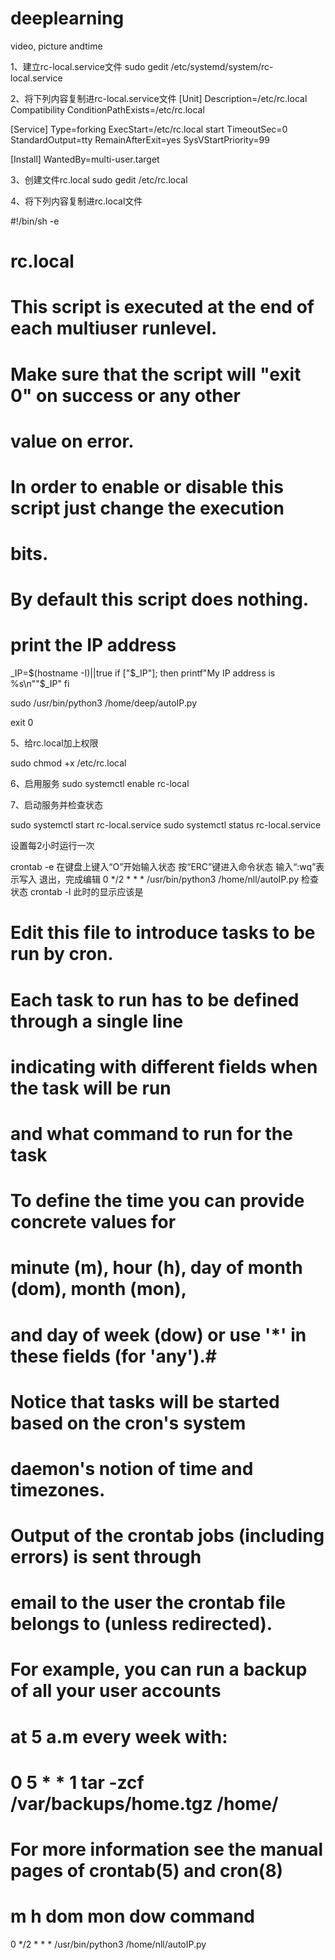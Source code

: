 # deeplearning
video, picture andtime



1、建立rc-local.service文件
sudo gedit /etc/systemd/system/rc-local.service

2、将下列内容复制进rc-local.service文件
[Unit]
Description=/etc/rc.local Compatibility
ConditionPathExists=/etc/rc.local
 
[Service]
Type=forking
ExecStart=/etc/rc.local start
TimeoutSec=0
StandardOutput=tty
RemainAfterExit=yes
SysVStartPriority=99
 
[Install]
WantedBy=multi-user.target

3、创建文件rc.local
sudo gedit /etc/rc.local

4、将下列内容复制进rc.local文件

#!/bin/sh -e
#
# rc.local
#
# This script is executed at the end of each multiuser runlevel.
# Make sure that the script will "exit 0" on success or any other
# value on error.
#
# In order to enable or disable this script just change the execution
# bits.
#
# By default this script does nothing.
# print the IP address
_IP=$(hostname -I)||true
if ["$_IP"]; then
  printf"My IP address is %s\n""$_IP"
fi

sudo /usr/bin/python3 /home/deep/autoIP.py

exit 0

5、给rc.local加上权限

sudo chmod +x /etc/rc.local

6、启用服务
sudo systemctl enable rc-local

7、启动服务并检查状态

sudo systemctl start rc-local.service
sudo systemctl status rc-local.service


设置每2小时运行一次

crontab -e
在键盘上键入“O”开始输入状态
按“ERC”键进入命令状态
输入“:wq”表示写入 退出，完成编辑
0 */2 * * * /usr/bin/python3 /home/nll/autoIP.py
检查状态
crontab -l
此时的显示应该是
# Edit this file to introduce tasks to be run by cron.
# 
# Each task to run has to be defined through a single line
# indicating with different fields when the task will be run
# and what command to run for the task
# 
# To define the time you can provide concrete values for
# minute (m), hour (h), day of month (dom), month (mon),
# and day of week (dow) or use '*' in these fields (for 'any').# 
# Notice that tasks will be started based on the cron's system
# daemon's notion of time and timezones.
# 
# Output of the crontab jobs (including errors) is sent through
# email to the user the crontab file belongs to (unless redirected).
# 
# For example, you can run a backup of all your user accounts
# at 5 a.m every week with:
# 0 5 * * 1 tar -zcf /var/backups/home.tgz /home/
# 
# For more information see the manual pages of crontab(5) and cron(8)
# 
# m h  dom mon dow   command
0 */2 * * * /usr/bin/python3 /home/nll/autoIP.py

